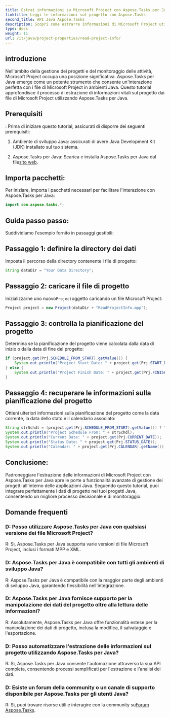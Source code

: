 ```yaml
---
title: Estrai informazioni su Microsoft Project con Aspose.Tasks per Java
linktitle: Leggi le informazioni sul progetto con Aspose.Tasks
second_title: API Java Aspose.Tasks
description: Scopri come estrarre informazioni di Microsoft Project utilizzando Aspose.Tasks per Java. Migliora facilmente la gestione dei progetti nelle applicazioni Java.
type: docs
weight: 11
url: /it/java/project-properties/read-project-info/
---
```

## introduzione
Nell'ambito della gestione dei progetti e del monitoraggio delle attività, Microsoft Project occupa una posizione significativa. Aspose.Tasks per Java emerge come un potente strumento che consente un'interazione perfetta con i file di Microsoft Project in ambienti Java. Questo tutorial approfondisce il processo di estrazione di informazioni vitali sul progetto dai file di Microsoft Project utilizzando Aspose.Tasks per Java.
## Prerequisiti
:
Prima di iniziare questo tutorial, assicurati di disporre dei seguenti prerequisiti:
1. Ambiente di sviluppo Java: assicurati di avere Java Development Kit (JDK) installato sul tuo sistema.
   
2.  Aspose.Tasks per Java: Scarica e installa Aspose.Tasks per Java dal file[sito web](https://releases.aspose.com/tasks/java/).

## Importa pacchetti:
Per iniziare, importa i pacchetti necessari per facilitare l'interazione con Aspose.Tasks per Java:
```java
import com.aspose.tasks.*;
```
## Guida passo passo:
Suddividiamo l'esempio fornito in passaggi gestibili:
## Passaggio 1: definire la directory dei dati
Imposta il percorso della directory contenente i file di progetto:
```java
String dataDir = "Your Data Directory";
```
## Passaggio 2: caricare il file di progetto
 Inizializzarne uno nuovo`Project`oggetto caricando un file Microsoft Project:
```java
Project project = new Project(dataDir + "ReadProjectInfo.mpp");
```
## Passaggio 3: controlla la pianificazione del progetto
Determina se la pianificazione del progetto viene calcolata dalla data di inizio o dalla data di fine del progetto:
```java
if (project.get(Prj.SCHEDULE_FROM_START).getValue()) {
    System.out.println("Project Start Date: " + project.get(Prj.START_DATE));
} else {
    System.out.println("Project Finish Date: " + project.get(Prj.FINISH_DATE));
}
```
## Passaggio 4: recuperare le informazioni sulla pianificazione del progetto
Ottieni ulteriori informazioni sulla pianificazione del progetto come la data corrente, la data dello stato e il calendario associato:
```java
String strSchdl = (project.get(Prj.SCHEDULE_FROM_START).getValue()) ? "Project Start Date" : "Project Finish Date";
System.out.println("Project Schedule From: " + strSchdl);
System.out.println("Current Date: " + project.get(Prj.CURRENT_DATE));
System.out.println("Status Date: " + project.get(Prj.STATUS_DATE));
System.out.println("Calendar: " + project.get(Prj.CALENDAR).getName());
```

## Conclusione:
Padroneggiare l'estrazione delle informazioni di Microsoft Project con Aspose.Tasks per Java apre le porte a funzionalità avanzate di gestione dei progetti all'interno delle applicazioni Java. Seguendo questo tutorial, puoi integrare perfettamente i dati di progetto nei tuoi progetti Java, consentendo un migliore processo decisionale e di monitoraggio.
## Domande frequenti
### D: Posso utilizzare Aspose.Tasks per Java con qualsiasi versione dei file Microsoft Project?
R: Sì, Aspose.Tasks per Java supporta varie versioni di file Microsoft Project, inclusi i formati MPP e XML.
### D: Aspose.Tasks per Java è compatibile con tutti gli ambienti di sviluppo Java?
R: Aspose.Tasks per Java è compatibile con la maggior parte degli ambienti di sviluppo Java, garantendo flessibilità nell'integrazione.
### D: Aspose.Tasks per Java fornisce supporto per la manipolazione dei dati del progetto oltre alla lettura delle informazioni?
R: Assolutamente, Aspose.Tasks per Java offre funzionalità estese per la manipolazione dei dati di progetto, inclusa la modifica, il salvataggio e l'esportazione.
### D: Posso automatizzare l'estrazione delle informazioni sul progetto utilizzando Aspose.Tasks per Java?
R: Sì, Aspose.Tasks per Java consente l'automazione attraverso la sua API completa, consentendo processi semplificati per l'estrazione e l'analisi dei dati.
### D: Esiste un forum della community o un canale di supporto disponibile per Aspose.Tasks per gli utenti Java?
 R: Sì, puoi trovare risorse utili e interagire con la community su[Forum Aspose.Tasks](https://forum.aspose.com/c/tasks/15).